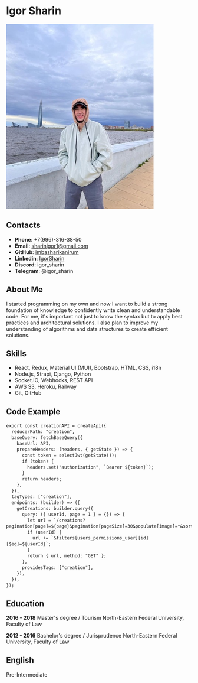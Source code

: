# Igor Sharin
![Photo](./assets/photo.jpg)

## Contacts
* **Phone**: +7(996)-316-38-50
* **Email**: sharinigor1@gmail.com
* **GitHub**: [imbasharikanirum](https://github.com/ImbaSharikAnirum)
* **Linkedin**: [IgorSharin](https://www.linkedin.com/feed/?trk=guest_homepage-basic_nav-header-signin)
* **Discord**: igor_sharin
* **Telegram**: @igor_sharin

## About Me
I started programming on my own and now I want to build a strong foundation of knowledge to confidently write clean and understandable code. For me, it's important not just to know the syntax but to apply best practices and architectural solutions. I also plan to improve my understanding of algorithms and data structures to create efficient solutions.

## Skills
* React, Redux, Material UI (MUI), Bootstrap, HTML, CSS, i18n
* Node.js, Strapi, Django, Python
* Socket.IO, Webhooks, REST API
* AWS S3, Heroku, Railway
* Git, GitHub  

## Code Example

```
export const creationAPI = createApi({
  reducerPath: "creation",
  baseQuery: fetchBaseQuery({
    baseUrl: API,
    prepareHeaders: (headers, { getState }) => {
      const token = selectJwt(getState());
      if (token) {
        headers.set("authorization", `Bearer ${token}`);
      }
      return headers;
    },
  }),
  tagTypes: ["creation"],
  endpoints: (builder) => ({
    getCreations: builder.query({
      query: ({ userId, page = 1 } = {}) => {
        let url = `/creations?pagination[page]=${page}&pagination[pageSize]=30&populate[image]=*&sort=publishedAt:desc`;
        if (userId) {
          url += `&filters[users_permissions_user][id][$eq]=${userId}`;
        }
        return { url, method: "GET" };
      },
      providesTags: ["creation"],
    }),
  }),
});
```

## Education

**2016 - 2018**
Master's degree / Tourism
North-Eastern Federal University, Faculty of Law

**2012 - 2016**
Bachelor's degree / Jurisprudence
North-Eastern Federal University, Faculty of Law

## English
Pre-Intermediate